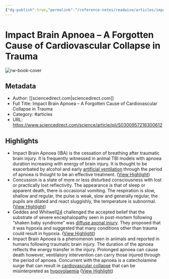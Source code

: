 ```yaml
---
{"dg-publish":true,"permalink":"/reference-notes/readwise/articles/impact-brain-apnoea-a-forgotten-cause-of-cardiovascular-collapse-in-trauma/"}
---
```


# Impact Brain Apnoea – A Forgotten Cause of Cardiovascular Collapse in Trauma

![rw-book-cover](https://ars.els-cdn.com/content/image/1-s2.0-S0300957216X0007X-cov150h.gif)

## Metadata
- Author: [[sciencedirect.com\|sciencedirect.com]]
- Full Title: Impact Brain Apnoea – A Forgotten Cause of Cardiovascular Collapse in Trauma
- Category: #articles
- URL: https://www.sciencedirect.com/science/article/pii/S0300957216300612

## Highlights
- Impact Brain Apnoea (IBA) is the cessation of breathing after traumatic brain injury. It is frequently witnessed in animal TBI models with apnoea duration increasing with energy of brain injury. It is thought to be exacerbated by alcohol and early [artificial ventilation](https://www.sciencedirect.com/topics/medicine-and-dentistry/artificial-respiration) through the period of apnoea is thought to be an effective treatment. ([View Highlight](https://read.readwise.io/read/01gp6eax4ghyptt1txzpbvbsxj))
- Concussion is a state of more or less disturbed consciousness with lost or practically lost reflectivity. The appearance is that of sleep or apparent death, there is occasional vomiting. The respiration is slow, shallow and regular, the pulse is weak, slow and generally regular, the pupils are dilated and react sluggishly, the temperature is subnormal. ([View Highlight](https://read.readwise.io/read/01gp6fekgmrv0d22cs3jn98bw2))
- Geddes and Whitwell[24](https://www.sciencedirect.com/science/article/pii/S0300957216300612#bib0510) challenged the accepted belief that the substrate of severe encephalopathy seen in post-mortem following “shaken baby syndrome” was [diffuse axonal injury](https://www.sciencedirect.com/topics/medicine-and-dentistry/diffuse-axonal-injury). They proposed that it was hypoxia and suggested that many conditions other than trauma could result in hypoxia. ([View Highlight](https://read.readwise.io/read/01gp6eqpy62a2bbjxr6sx2fwxm))
- Impact Brain Apnoea is a phenomenon seen in animals and reported in humans following traumatic brain injury. The duration of the apnoea reflects the energy transfer in the injury. Prolonged apnoea can cause death however, ventilatory intervention can carry those injured through the period of apnoea. Concurrent with the apnoea is a catecholamine surge that can result in [cardiovascular collapse](https://www.sciencedirect.com/topics/medicine-and-dentistry/shock-circulatory) that can be misinterpreted as [hypovolaemia](https://www.sciencedirect.com/topics/medicine-and-dentistry/hypovolemia) ([View Highlight](https://read.readwise.io/read/01gp6fd0vqk4wjtkng12a0g692))
